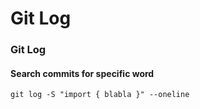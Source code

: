 # Git Log

### Git Log

#### Search commits for specific word

`git log -S "import { blabla }" --oneline`
